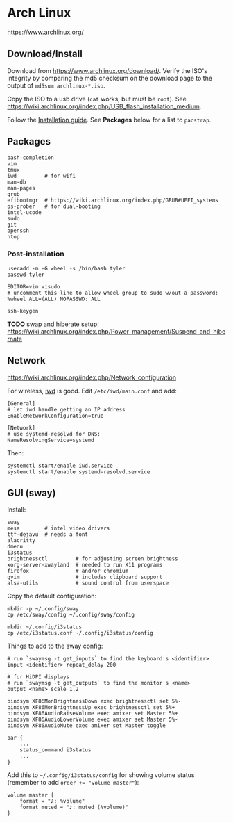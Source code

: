 # Arch Linux
<https://www.archlinux.org/>

## Download/Install
Download from <https://www.archlinux.org/download/>.
Verify the ISO's integrity by comparing the md5 checksum on the download page
to the output of `md5sum archlinux-*.iso`.

Copy the ISO to a usb drive (`cat` works, but must be `root`).
See <https://wiki.archlinux.org/index.php/USB_flash_installation_medium>.

Follow the [Installation guide](https://wiki.archlinux.org/index.php/Installation_guide).
See **Packages** below for a list to `pacstrap`.

## Packages
	bash-completion
	vim
	tmux
	iwd         # for wifi
	man-db
	man-pages
	grub
	efibootmgr  # https://wiki.archlinux.org/index.php/GRUB#UEFI_systems
	os-prober   # for dual-booting
	intel-ucode
	sudo
	git
	openssh
	htop

### Post-installation
	useradd -m -G wheel -s /bin/bash tyler
	passwd tyler

	EDITOR=vim visudo
	# uncomment this line to allow wheel group to sudo w/out a password:
	%wheel ALL=(ALL) NOPASSWD: ALL

	ssh-keygen

**TODO** swap and hiberate setup:
<https://wiki.archlinux.org/index.php/Power_management/Suspend_and_hibernate>

## Network
<https://wiki.archlinux.org/index.php/Network_configuration>

For wireless, [iwd](https://wiki.archlinux.org/index.php/Iwd) is good.
Edit `/etc/iwd/main.conf` and add:

	[General]
	# let iwd handle getting an IP address
	EnableNetworkConfiguration=true

	[Network]
	# use systemd-resolvd for DNS:
	NameResolvingService=systemd

Then:

	systemctl start/enable iwd.service
	systemctl start/enable systemd-resolvd.service

## GUI (sway)
Install:

	sway
	mesa        # intel video drivers
	ttf-dejavu  # needs a font
	alacritty
	dmenu
	i3status
	brightnessctl         # for adjusting screen brightness
	xorg-server-xwayland  # needed to run X11 programs
	firefox               # and/or chromium
	gvim                  # includes clipboard support
	alsa-utils            # sound control from userspace

Copy the default configuration:

	mkdir -p ~/.config/sway
	cp /etc/sway/config ~/.config/sway/config

	mkdir ~/.config/i3status
	cp /etc/i3status.conf ~/.config/i3status/config

Things to add to the sway config:

	# run `swaymsg -t get_inputs` to find the keyboard's <identifier>
	input <identifier> repeat_delay 200

	# for HiDPI displays
	# run `swaymsg -t get_outputs` to find the monitor's <name>
	output <name> scale 1.2

	bindsym XF86MonBrightnessDown exec brightnessctl set 5%-
	bindsym XF86MonBrightnessUp exec brightnessctl set 5%+
	bindsym XF86AudioRaiseVolume exec amixer set Master 5%+
	bindsym XF86AudioLowerVolume exec amixer set Master 5%-
	bindsym XF86AudioMute exec amixer set Master toggle

	bar {
	    ...
	    status_command i3status
	    ...
	}

Add this to `~/.config/i3status/config` for showing volume status
(remember to add `order += "volume master"`):

	volume master {
		format = "♪: %volume"
		format_muted = "♪: muted (%volume)"
	}

